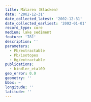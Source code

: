 ```yaml
---
title: Mälaren (Blacken)
date: '2002-12-31'
date_collected_latest: '2002-12-31'
date_collected_earliest: '2002-01-01'
record_type: core
medium: lake_sediment
feature: '781'
description: ''
parameters:
  - Pb/extractable
  - Pb/isotopes
  - Hg/extractable
publications:
  - bindler_etal09
geo_error: 0.0
geometry: ''
bbox: ~
longitude: ''
latitude: ''
---
```


